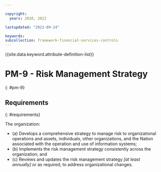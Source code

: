 ```yaml
---

copyright:
  years: 2020, 2022

lastupdated: "2022-09-24"

keywords: 
subcollection: framework-financial-services-controls
---
```


{{site.data.keyword.attribute-definition-list}}

         
# PM-9 - Risk Management Strategy
{: #pm-9}

## Requirements
{: #requirements}

The organization:

- (a) Develops a comprehensive strategy to manage risk to organizational operations and assets, individuals, other organizations, and the Nation associated with the operation and use of information systems;
- (b) Implements the risk management strategy consistently across the organization; and
- (c) Reviews and updates the risk management strategy _[at least annually]_ or as required, to address organizational changes.

